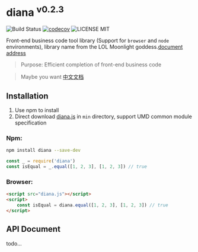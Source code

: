 # diana <sup>v0.2.3</sup>

![Build Status](https://travis-ci.org/MuYunyun/diana.svg?branch=master) [![codecov](https://codecov.io/gh/MuYunyun/diana/branch/master/graph/badge.svg)](https://codecov.io/gh/MuYunyun/diana) ![LICENSE MIT](https://img.shields.io/npm/l/express.svg)

Front-end business code tool library (Support for `browser` and `node` environments), library name from the LOL Moonlight goddess.[document address](http://muyunyun.cn/diana/)

> Purpose: Efficient completion of front-end business code

> Maybe you want [中文文档](https://github.com/MuYunyun/diana/blob/master/README-zh_cn.md)

## Installation

1. Use npm to install
2. Direct download [diana.js](https://github.com/MuYunyun/diana/blob/master/min/diana.js) in `min` directory, support UMD common module specification

### Npm:

```bash
npm install diana --save-dev
```

```js
const _ = require('diana')
const isEqual = _.equal([1, 2, 3], [1, 2, 3]) // true
```

### Browser:

``` html
<script src="diana.js"></script>
<script>
    const isEqual = diana.equal([1, 2, 3], [1, 2, 3]) // true
</script>
```

## API Document

todo...